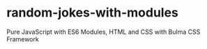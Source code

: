 # random-jokes-with-modules
Pure JavaScript with ES6 Modules, HTML and CSS with Bulma CSS Framework
